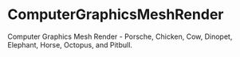 ComputerGraphicsMeshRender
==========================

Computer Graphics Mesh Render - Porsche, Chicken, Cow, Dinopet, Elephant, Horse, Octopus, and Pitbull.
